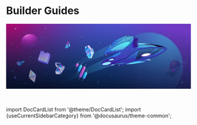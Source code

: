 # Builder Guides

![Additional information to help developing on Astar Network](/docs/build/img/builderguides.png)

<br/>

import DocCardList from '@theme/DocCardList';
import {useCurrentSidebarCategory} from '@docusaurus/theme-common';

<DocCardList items={useCurrentSidebarCategory().items}/>
